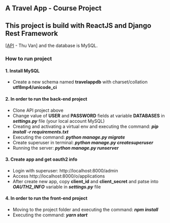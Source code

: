 ## **A Travel App - Course Project**

## This project is build with ReactJS and Django Rest Framework
[[API](https://github.com/thuvan2512/travelapp-django) - Thu Van] and the database is MySQL.

### **How to run project**
#### 1. Install MySQL
  - Create a new schema named **travelappdb** with charset/collation **utf8mp4/unicode_ci**
#### 2. In order to run the back-end project
- Clone API project above
- Change value of **USER** and **PASSWORD** fields at variable **DATABASES** in ***settings.py*** file (your local account MySQL)
- Creating and activating a virtual env and executing the command: ***pip install -r requirements.txt***
- Executing the command: ***python manage.py migrate***
- Create superuser in terminal: ***python manage.py createsuperuser***
- Running the server: ***python manage.py runserver***
  
#### 3. Create app and get oauth2 info
- Login with superuser: http://localhost:8000/admin
- Access http://localhost:8000/o/applications
- After create new app, copy **client_id** and **client_secret** and patse into ***OAUTH2_INFO*** variable in ***settings.py*** file

#### 4. In order to run the front-end project
- Moving to the project folder and executing the command: ***npm install***
- Executing the command: ***yarn start***


